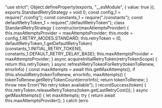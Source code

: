 "use strict";
Object.defineProperty(exports, "__esModule", { value: true });
exports.StandardRetryStrategy = void 0;
const config_1 = require("./config");
const constants_1 = require("./constants");
const defaultRetryToken_1 = require("./defaultRetryToken");
class StandardRetryStrategy {
    constructor(maxAttemptsProvider) {
        this.maxAttemptsProvider = maxAttemptsProvider;
        this.mode = config_1.RETRY_MODES.STANDARD;
        this.retryToken = (0, defaultRetryToken_1.getDefaultRetryToken)(constants_1.INITIAL_RETRY_TOKENS, constants_1.DEFAULT_RETRY_DELAY_BASE);
        this.maxAttemptsProvider = maxAttemptsProvider;
    }
    async acquireInitialRetryToken(retryTokenScope) {
        return this.retryToken;
    }
    async refreshRetryTokenForRetry(tokenToRenew, errorInfo) {
        const maxAttempts = await this.getMaxAttempts();
        if (this.shouldRetry(tokenToRenew, errorInfo, maxAttempts)) {
            tokenToRenew.getRetryTokenCount(errorInfo);
            return tokenToRenew;
        }
        throw new Error("No retry token available");
    }
    recordSuccess(token) {
        this.retryToken.releaseRetryTokens(token.getLastRetryCost());
    }
    async getMaxAttempts() {
        let maxAttempts;
        try {
            return await this.maxAttemptsProvider();
        }
        catch (erro